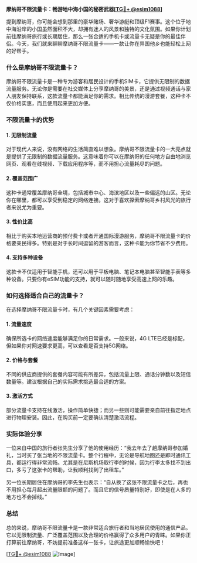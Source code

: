 **摩纳哥不限流量卡：畅游地中海小国的秘密武器[[TG💪+ @esim1088](https://t.me/s/esim1088)]**

提到摩纳哥，你可能会想到那里的豪华赌场、奢华游艇和顶级F1赛事。这个位于地中海沿岸的小国虽然面积不大，却拥有迷人的风景和独特的文化氛围。如果你计划前往摩纳哥旅行或长期居住，那么一张合适的手机卡或流量卡无疑是你的最佳伴侣。今天，我们就来聊聊摩纳哥不限流量卡——一款让你在异国他乡也能轻松上网的好帮手。

### 什么是摩纳哥不限流量卡？

摩纳哥不限流量卡是一种专为游客和居民设计的手机SIM卡，它提供无限制的数据流量服务。无论你是需要在社交媒体上分享摩纳哥的美景，还是通过视频通话与家人朋友保持联系，这款流量卡都能满足你的需求。相比传统的漫游套餐，这种卡不仅价格实惠，而且使用起来更加方便。

### 不限流量卡的优势

#### 1. **无限制流量**
   对于现代人来说，没有网络的生活简直难以想象。摩纳哥不限流量卡的一大亮点就是提供了无限制的数据流量服务。这意味着你可以在摩纳哥的任何地方自由地浏览网页、观看在线视频、下载应用程序等，而不用担心流量耗尽的问题。

#### 2. **覆盖范围广**
   这种卡通常覆盖摩纳哥全境，包括城市中心、海滨地区以及一些偏远的山区。无论你在哪里，都可以享受到稳定的网络连接。这对于喜欢探索摩纳哥乡村风光的旅行者来说尤为重要。

#### 3. **性价比高**
   相比于购买本地运营商的预付费卡或者开通国际漫游服务，摩纳哥不限流量卡的价格要亲民得多。特别是对于长时间逗留的游客而言，这种卡能为你节省不少费用。

#### 4. **支持多种设备**
   这款卡不仅适用于智能手机，还可以用于平板电脑、笔记本电脑甚至智能手表等多种设备。只要你有eSIM功能的支持，就可以随时随地享受高速上网的乐趣。

### 如何选择适合自己的流量卡？

在选择摩纳哥不限流量卡时，有几个关键因素需要考虑：

#### 1. **流量速度**
   确保所选卡的网络速度能够满足你的日常需求。一般来说，4G LTE已经是标配，但如果你对网速要求更高，可以查看是否支持5G网络。

#### 2. **价格与套餐**
   不同的供应商提供的套餐内容可能有所差异，包括流量上限、通话分钟数以及短信数量等。建议根据自己的实际需求挑选最合适的方案。

#### 3. **激活方式**
   部分流量卡支持在线激活，操作简单快捷；而另一些则可能需要亲自前往指定地点进行物理安装。因此，在购买前一定要确认清楚激活流程。

### 实际体验分享

一位来自中国的旅行者张先生分享了他的使用经历：“我去年去了趟摩纳哥参加婚礼，当时买了张当地的不限流量卡。整个行程中，无论是导航地图还是即时通讯工具，都运行得非常流畅。尤其是在尼斯机场取行李的时候，因为行李太多找不到出口，多亏了这张卡的帮助，让我顺利找到了出租车。”

另一位长期居住在摩纳哥的李先生也表示：“自从换了这张不限流量卡之后，再也不用担心每月超出流量限额的问题了。而且它的信号质量特别好，即使是在人多的地方也不会掉线。”

### 总结

总的来说，摩纳哥不限流量卡是一款非常适合旅行者和当地居民使用的通信产品。它以无限制流量、广泛覆盖范围以及合理的价格赢得了众多用户的青睐。如果你正打算前往摩纳哥，不妨提前准备这样一张卡，让旅途更加顺畅愉快吧！

[[TG💪+ @esim1088](https://t.me/s/esim1088) ![Image](https://i.postimg.cc/4NQfJmqS/Snipaste-2025-05-13-00-14-12.png)]